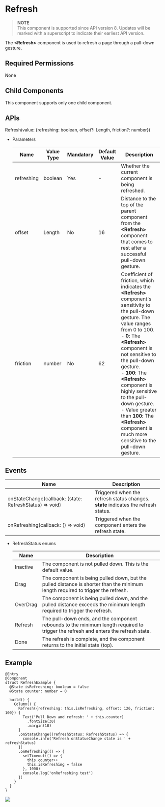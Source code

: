 # Refresh

> **NOTE**<br>
> This component is supported since API version 8. Updates will be marked with a superscript to indicate their earliest API version.

The **<Refresh\>** component is used to refresh a page through a pull-down gesture.

## Required Permissions

None

## Child Components

This component supports only one child component.

## APIs

Refresh\(value: \{refreshing: boolean, offset?: Length, friction?: number\}\)

- Parameters

  | Name | Value Type | Mandatory | Default Value | Description |
  | -------- | -------- | -------- | -------- | -------- |
  | refreshing | boolean | Yes| - | Whether the current component is being refreshed. |
  | offset | Length | No| 16 | Distance to the top of the parent component from the **<Refresh\>** component that comes to rest after a successful pull-down gesture. |
  | friction | number | No| 62 | Coefficient of friction, which indicates the **<Refresh\>** component's sensitivity to the pull-down gesture. The value ranges from 0 to 100. <br/>- **0**: The **<Refresh\>** component is not sensitive to the pull-down gesture. <br/>- **100**: The **<Refresh\>** component is highly sensitive to the pull-down gesture. <br/>- Value greater than **100**: The **<Refresh\>** component is much more sensitive to the pull-down gesture. |



## Events


| Name| Description|
| -------- | -------- |
| onStateChange(callback: (state: RefreshStatus) => void)| Triggered when the refresh status changes. <br/>**state** indicates the refresh status. |
| onRefreshing(callback: () => void)| Triggered when the component enters the refresh state. |

- RefreshStatus enums

  | Name| Description|
  | -------- | -------- |
  | Inactive | The component is not pulled down. This is the default value. |
  | Drag | The component is being pulled down, but the pulled distance is shorter than the minimum length required to trigger the refresh. |
  | OverDrag | The component is being pulled down, and the pulled distance exceeds the minimum length required to trigger the refresh. |
  | Refresh | The pull-down ends, and the component rebounds to the minimum length required to trigger the refresh and enters the refresh state. |
  | Done | The refresh is complete, and the component returns to the initial state (top). |


## Example

```
@Entry
@Component
struct RefreshExample {
  @State isRefreshing: boolean = false
  @State counter: number = 0

  build() {
    Column() {
      Refresh({refreshing: this.isRefreshing, offset: 120, friction: 100}) {
        Text('Pull Down and refresh: ' + this.counter)
          .fontSize(30)
          .margin(10)
      }
      .onStateChange((refreshStatus: RefreshStatus) => {
        console.info('Refresh onStatueChange state is ' + refreshStatus)
      })
      .onRefreshing(() => {
        setTimeout(() => {
          this.counter++
          this.isRefreshing = false
        }, 1000)
        console.log('onRefreshing test')
      })
    }
  }
}
```

![](figures/refresh.gif)
